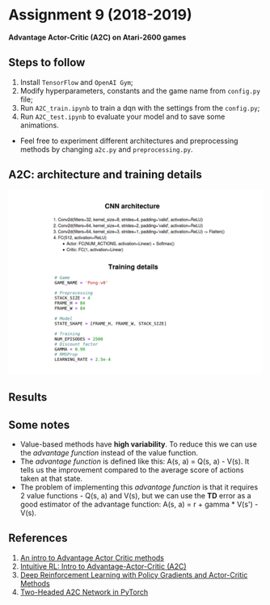 # Assignment 9 (2018-2019)
__Advantage Actor-Critic (A2C) on Atari-2600 games__

## Steps to follow
1. Install `TensorFlow` and `OpenAI Gym`;
2. Modify hyperparameters, constants and the game name from `config.py` file;
3. Run `A2C_train.ipynb` to train a dqn with the settings from the `config.py`;
4. Run `A2C_test.ipynb` to evaluate your model and to save some animations.

* Feel free to experiment different architectures and preprocessing methods by changing `a2c.py` and `preprocessing.py`.

## A2C: architecture and training details
![a2c_details](./images/a2c_details.png)

## Results

## Some notes
* Value-based methods have __high variability__. To reduce this we can use the _advantage function_ instead of the value function.
* The _advantage function_ is defined like this: A(s, a) = Q(s, a) - V(s). It tells us the improvement compared to the average score of actions taken at that state.
* The problem of implementing this _advantage function_ is that it requires 2 value functions - Q(s, a) and V(s), but we can use the __TD__ error as a good estimator of the advantage function: A(s, a) = r + gamma * V(s') - V(s).

## References
1. [An intro to Advantage Actor Critic methods](https://medium.freecodecamp.org/an-intro-to-advantage-actor-critic-methods-lets-play-sonic-the-hedgehog-86d6240171d)
2. [Intuitive RL: Intro to Advantage-Actor-Critic (A2C)](https://hackernoon.com/intuitive-rl-intro-to-advantage-actor-critic-a2c-4ff545978752)
3. [Deep Reinforcement Learning with Policy Gradients and Actor-Critic Methods](https://www.datahubbs.com/policy-gradients-and-advantage-actor-critic/)
4. [Two-Headed A2C Network in PyTorch](https://www.datahubbs.com/two-headed-a2c-network-in-pytorch/)
